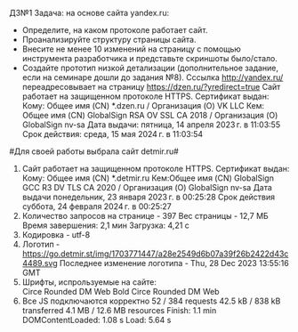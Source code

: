 ДЗ№1
Задача: на основе сайта yandex.ru:
- Определите, на каком протоколе работает сайт.
- Проанализируйте структуру страницы сайта.
- Внесите не менее 10 изменений на страницу с помощью инструмента разработчика и представьте скриншоты было/стало.
- Создайте прототип низкой детализации (дополнительное задание, если на семинаре дошли до задания №8).
Сссылка http://yandex.ru/ переадресовывает на страницу https://dzen.ru/?yredirect=true
Сайт работает на защищенном протоколе HTTPS.
Сертификат выдан:
Кому: Общее имя (CN)	*.dzen.ru / Организация (O)	VK LLC
Кем: Общее имя (CN)	GlobalSign RSA OV SSL CA 2018 / Организация (O)	GlobalSign nv-sa
Дата выдачи:	пятница, 14 апреля 2023 г. в 11:03:55
Срок действия:	среда, 15 мая 2024 г. в 11:03:54

#Для своей работы выбрала сайт detmir.ru#
1. Сайт работает на защищенном протоколе HTTPS.
Сертификат выдан:
Кому: Общее имя (CN)	*.detmir.ru
Кем:Общее имя (CN)	GlobalSign GCC R3 DV TLS CA 2020 / Организация (O)	GlobalSign nv-sa
Дата выдачи	понедельник, 23 января 2023 г. в 00:25:28
Срок действия	суббота, 24 февраля 2024 г. в 00:25:27
2. Количество запросов на странице - 397 
Вес страницы  - 12,7 МБ
Время завершения: 2,1 мин
Загрузка: 4,21 с
3. Кодировка - utf-8
4. Логотип - https://go.detmir.st/img/1703771447/a28e2549d6b07a39f26b2422d43c4489.svg
Последнее изменение логотипа  - Thu, 28 Dec 2023 13:55:16 GMT
5. Шрифты, испрользуемые на сайте:   
Circe Rounded DM Web Bold
Circe Rounded DM Web
6. Все JS подключаются корректно
52 / 384 requests
42.5 kB / 838 kB transferred
4.1 MB / 12.6 MB resources
Finish: 1.1 min
DOMContentLoaded: 1.08 s
Load: 5.64 s